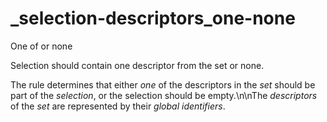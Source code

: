 # _selection-descriptors_one-none

One of or none

Selection should contain one descriptor from the set or none.

The rule determines that either *one* of the descriptors in the *set* should be part of the *selection*, or the selection should be empty.\n\nThe *descriptors* of the *set* are represented by their *global identifiers*.